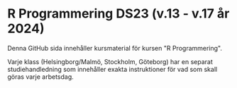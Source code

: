 # R Programmering DS23 (v.13 - v.17 år 2024)
Denna GitHub sida innehåller kursmaterial för kursen "R Programmering".

Varje klass (Helsingborg/Malmö, Stockholm, Göteborg) har en separat studiehandledning som innehåller exakta instruktioner för vad som skall göras varje arbetsdag.
